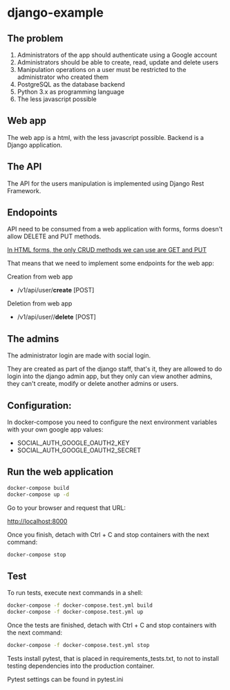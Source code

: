 # django-example

## The problem
1. Administrators of the app should authenticate using a Google account
2. Administrators should be able to create, read, update and delete users
3. Manipulation operations on a user must be restricted to the administrator who created them
4. PostgreSQL as the database backend
5. Python 3.x as programming language
6. The less javascript possible

## Web app
The web app is a html, with the less javascript possible.
Backend is a Django application.

## The API
The API for the users manipulation is implemented using Django Rest Framework.

## Endopoints
API need to be consumed from a web application with forms, forms doesn't allow DELETE and PUT methods.

[In HTML forms, the only CRUD methods we can use are GET and PUT](https://www.w3.org/TR/html52/sec-forms.html#element-attrdef-form-method)

That means that we need to implement some endpoints for the web app:

Creation from web app
* /v1/api/user/**create** [POST]

Deletion from web app
* /v1/api/user/<identifier>/**delete** [POST]

## The admins
The administrator login are made with social login.

They are created as part of the django staff, that's it, they are allowed to do login into the django admin app, but they only can view another admins, they can't create, modify or delete another admins or users.

## Configuration:
In docker-compose you need to configure the next environment variables with your own google app values:
* SOCIAL_AUTH_GOOGLE_OAUTH2_KEY
* SOCIAL_AUTH_GOOGLE_OAUTH2_SECRET

## Run the web application
```bash
docker-compose build
docker-compose up -d
```

Go to your browser and request that URL:

[http://localhost:8000](http://localhost:8000)

Once you finish, detach with Ctrl + C and stop containers with the next command:
```bash
docker-compose stop
```

## Test
To run tests, execute next commands in a shell:

```bash
docker-compose -f docker-compose.test.yml build
docker-compose -f docker-compose.test.yml up
```

Once the tests are finished, detach with Ctrl + C and stop containers with the next command:
```bash
docker-compose -f docker-compose.test.yml stop
```

Tests install pytest, that is placed in requirements_tests.txt, to not to install testing dependencies into the production container.

Pytest settings can be found in pytest.ini